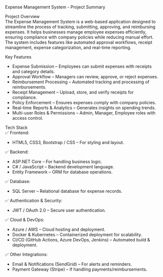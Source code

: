 Expense Management System - Project Summary  

Project Overview  
The Expense Management System is a web-based application designed to streamline the process of tracking, submitting, approving, and reimbursing expenses. It helps businesses manage employee expenses efficiently, ensuring compliance with company policies while reducing manual effort. The system includes features like automated approval workflows, receipt management, expense categorization, and real-time reporting.  

Key Features  
- Expense Submission – Employees can submit expenses with receipts and category details.  
- Approval Workflow – Managers can review, approve, or reject expenses.  
- Reimbursement Processing – Automated tracking and processing of reimbursements.  
- Receipt Management – Upload, store, and verify receipts for compliance.  
- Policy Enforcement – Ensures expenses comply with company policies.  
- Real-time Reports & Analytics – Generates insights on spending trends.  
- Multi-user Roles & Permissions – Admin, Manager, Employee roles with access control.  

Tech Stack  
✅ Frontend: 
- HTML5, CSS3, Bootstrap / CSS – For styling and layout.  

✅ Backend:  
- ASP.NET Core  – For handling business logic.  
- C# / JavaScript  – Backend development language.  
- Entity Framework  – ORM for database operations.  

✅ Database:  
- SQL Server – Relational database for expense records.   

✅ Authentication & Security:  
- JWT / OAuth 2.0 – Secure user authentication.    

✅ Cloud & DevOps:  
- Azure / AWS – Cloud hosting and deployment.  
- Docker & Kubernetes – Containerized deployment for scalability.  
- CI/CD (GitHub Actions, Azure DevOps, Jenkins) – Automated build & deployment.  

✅ Other Integrations:  
- Email & Notifications (SendGrid) – For alerts and reminders.  
- Payment Gateway (Stripe) – If handling payments/reimbursements.  
